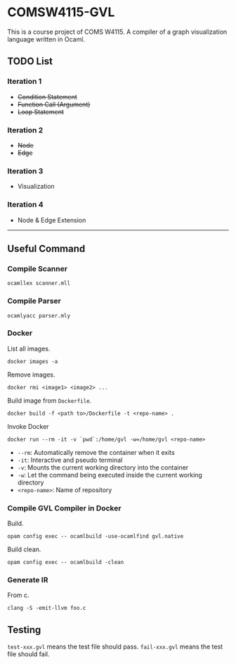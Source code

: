 # COMSW4115-GVL
This is a course project of COMS W4115. A compiler of a graph visualization language written in Ocaml.

## TODO List
### Iteration 1
- ~~Condition Statement~~
- ~~Function Call (Argument)~~
- ~~Loop Statement~~

### Iteration 2
- ~~Node~~
- ~~Edge~~

### Iteration 3
- Visualization
  
### Iteration 4
- Node & Edge Extension

---
## Useful Command

### Compile Scanner
```
ocamllex scanner.mll
```

### Compile Parser
```
ocamlyacc parser.mly
```

### Docker
List all images.
```
docker images -a
```
Remove images.
```
docker rmi <image1> <image2> ...
```
Build image from `Dockerfile`.
```
docker build -f <path to>/Dockerfile -t <repo-name> .
```
Invoke Docker
```
docker run --rm -it -v `pwd`:/home/gvl -w=/home/gvl <repo-name>
```
- `--rm`: Automatically remove the container when it exits
- `-it`: Interactive and pseudo terminal
- `-v`: Mounts the current working directory into the container
- `-w`: Let the command being executed inside the current working directory
- `<repo-name>`: Name of repository

### Compile GVL Compiler in Docker
Build.
```
opam config exec -- ocamlbuild -use-ocamlfind gvl.native
```
Build clean.
```
opam config exec -- ocamlbuild -clean
```

### Generate IR
From c.
```
clang -S -emit-llvm foo.c
```

## Testing
`test-xxx.gvl` means the test file should pass.
`fail-xxx.gvl` means the test file should fail.
